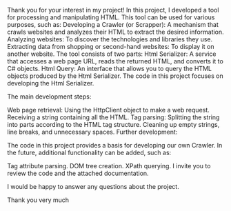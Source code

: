 Thank you for your interest in my project! In this project, I developed a tool for processing and manipulating HTML.
This tool can be used for various purposes, such as:
Developing a Crawler (or Scrapper): A mechanism that crawls websites and analyzes their HTML to extract the desired information.
Analyzing websites: To discover the technologies and libraries they use.
Extracting data from shopping or second-hand websites: To display it on another website.
The tool consists of two parts:
Html Serializer: A service that accesses a web page URL, reads the returned HTML, and converts it to C# objects.
Html Query: An interface that allows you to query the HTML objects produced by the Html Serializer. The code in this project focuses on developing the Html Serializer.

The main development steps:

Web page retrieval: Using the HttpClient object to make a web request. Receiving a string containing all the HTML. Tag parsing: Splitting the string into parts according to the HTML tag structure. Cleaning up empty strings, line breaks, and unnecessary spaces. Further development:

The code in this project provides a basis for developing our own Crawler. In the future, additional functionality can be added, such as:

Tag attribute parsing. DOM tree creation. XPath querying. I invite you to review the code and the attached documentation.

I would be happy to answer any questions about the project.

Thank you very much
